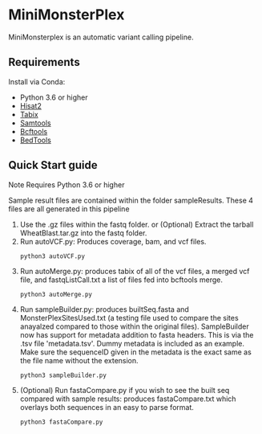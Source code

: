 # MiniMonsterPlex
MiniMonsterplex is an automatic variant calling pipeline. 

## Requirements 
Install via Conda:
* Python 3.6 or higher
* [Hisat2](https://anaconda.org/bioconda/hisat2)
* [Tabix](https://anaconda.org/bioconda/tabix)
* [Samtools](https://anaconda.org/bioconda/samtools)
* [Bcftools](https://anaconda.org/bioconda/bcftools)
* [BedTools](https://anaconda.org/bioconda/bedtools)

## Quick Start guide

Note Requires Python 3.6 or higher

Sample result files are contained within the folder sampleResults. These 4 files are all generated in this pipeline
1. Use the .gz files within the fastq folder.
   or (Optional) Extract the tarball WheatBlast.tar.gz into the fastq folder.
2. Run autoVCF.py: Produces coverage, bam, and vcf files.
   ```
   python3 autoVCF.py
   ```
3. Run autoMerge.py: produces tabix of all of the vcf files, a merged vcf file, and fastqListCall.txt a list of files fed into bcftools merge.
   ```
   python3 autoMerge.py
   ```
4. Run sampleBuilder.py: produces builtSeq.fasta and MonsterPlexSitesUsed.txt (a testing file used to compare the sites anayalzed compared to those within the original files).
   SampleBuilder now has support for metadata addition to fasta headers. This is via the .tsv file 'metadata.tsv'. Dummy metadata is included as an example. Make sure the sequenceID given in the metadata is the exact same as the file name without the extension.
   ```
   python3 sampleBuilder.py
   ```
6. (Optional) Run fastaCompare.py if you wish to see the built seq compared with sample results: produces fastaCompare.txt which overlays both sequences in an easy to parse format.
   ```
   python3 fastaCompare.py
   ```

